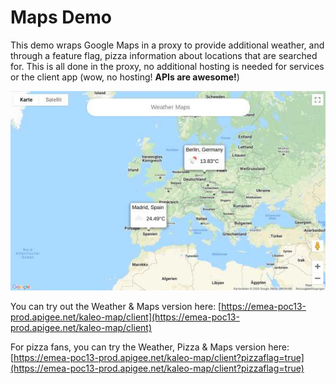 # Maps Demo
This demo wraps Google Maps in a proxy to provide additional weather, and through a feature flag, pizza information about locations that are searched for.  This is all done in the proxy, no additional hosting is needed for services or the client app (wow, no hosting!  **APIs are awesome!**)

![Maps demo](img/maps-demo.jpg)

You can try out the Weather & Maps version here: [https://emea-poc13-prod.apigee.net/kaleo-map/client](https://emea-poc13-prod.apigee.net/kaleo-map/client)

For pizza fans, you can try the Weather, Pizza & Maps version here: [https://emea-poc13-prod.apigee.net/kaleo-map/client?pizzaflag=true](https://emea-poc13-prod.apigee.net/kaleo-map/client?pizzaflag=true)



